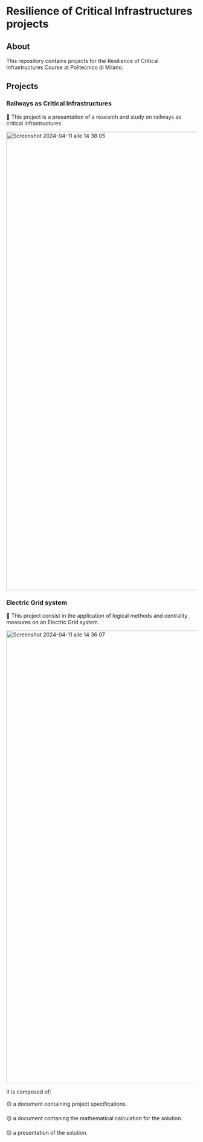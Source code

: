 # Resilience of Critical Infrastructures projects

## About

This repository contains projects for the Resilience of Critical Infrastructures Course at Politecnico di Milano.

## Projects
### Railways as Critical Infrastructures

🔴 This project is a presentation of a research and study on railways as critical infrastructures.

<img width="1211" alt="Screenshot 2024-04-11 alle 14 38 05" src="https://github.com/TommyGio3/Resilience-of-Critical-Infrastructures/assets/115618545/84c296f8-1af6-430b-80f6-700063e3ef4d">

### Electric Grid system
🔴 This project consist in the application of logical methods and centrality measures on an Electric Grid system. 

<img width="1196" alt="Screenshot 2024-04-11 alle 14 36 07" src="https://github.com/TommyGio3/Resilience-of-Critical-Infrastructures/assets/115618545/a851cf31-5fd5-4d48-a2bf-1ae886b48656">


It is composed of: 

   🟡 a document containing project specifications.

   🟡 a document contaning the mathematical calculation for the solution.
   
   🟡 a presentation of the solution.
